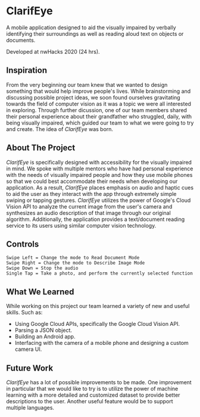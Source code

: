 # ClarifEye

A mobile application designed to aid the visually impaired by verbally identifying their surroundings as well as reading aloud text on objects or documents.

Developed at nwHacks 2020 (24 hrs).

## Inspiration
From the very beginning our team knew that we wanted to design something that would help improve people's lives. While brainstorming and discussing possible project ideas, we soon found ourselves gravitating towards the field of computer vision as it was a topic we were all interested in exploring. Through further dicussion, one of our team members shared their personal experience about their grandfather who struggled, daily, with being visually impaired, which guided our team to what we were going to try and create. The idea of <i>ClarifEye</i> was born.

## About The Project
<i>ClarifEye</i> is specifically designed with accessibility for the visually impaired in mind. We spoke with multiple mentors who have had personal experience with the needs of visually impaired people and how they use mobile phones so that we could best accommodate their needs when developing our application. As a result, <i>ClarifEye</i> places emphasis on audio and haptic cues to aid the user as they interact with the app through extremely simple swiping or tapping gestures. <i>ClarifEye</i> utilizes the power of Google's Cloud Vision API to analyze the current image from the user's camera and synthesizes an audio description of that image through our original algorithm. Additionally, the application provides a text/document reading service to its users using similar computer vision technology.

## Controls

<pre><code>Swipe Left = Change the mode to Read Document Mode
Swipe Right = Change the mode to Describe Image Mode
Swipe Down = Stop the audio
Single Tap = Take a photo, and perform the currently selected function</code></pre>

## What We Learned

While working on this project our team learned a variety of new and useful skills. Such as:

<ul>
<li>Using Google Cloud APIs, specifically the Google Cloud Vision API.</li>
<li>Parsing a JSON object.</li>
<li>Building an Android app.</li>
<li>Interfacing with the camera of a mobile phone and designing a custom camera UI.</li>
</ul>

## Future Work

<i>ClarifEye</i> has a lot of possible improvements to be made. One improvement in particular that we would like to try is to utilize the power of machine learning with a more detailed and customized dataset to provide better descriptions to the user. Another useful feature would be to support multiple languages.
